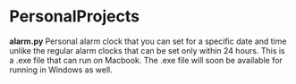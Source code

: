 # PersonalProjects

**alarm.py**
Personal alarm clock that you can set for a specific date and time unlike the regular alarm clocks that can be set only within 24 hours. This is a .exe file that can run on Macbook. The .exe file will soon be available for running in Windows as well. 
